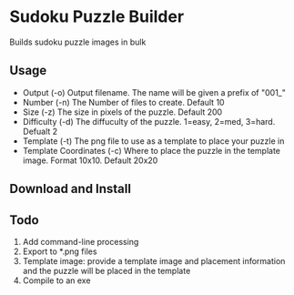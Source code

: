 # Sudoku Puzzle Builder

Builds sudoku puzzle images in bulk

## Usage


- Output (-o) Output filename. The name will be given a prefix of "001_"
- Number (-n) The Number of files to create. Default 10
- Size (-z) The size in pixels of the puzzle. Default 200
- Difficulty (-d) The diffuculty of the puzzle. 1=easy, 2=med, 3=hard. Defualt 2
- Template (-t) The png file to use as a template to place your puzzle in
- Template Coordinates (-c) Where to place the puzzle in the template image. Format 10x10. Default 20x20
## Download and Install

## Todo

1) Add command-line processing
2) Export to *.png files
3) Template image: provide a template image and placement information and the puzzle will be placed in the template
4) Compile to an exe

